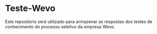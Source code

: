 # Teste-Wevo
Este repositório será utilizado para armazenar as respostas dos testes de conhecimento do processo seletivo da empresa Wevo.
